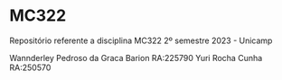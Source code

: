 # MC322
Repositório referente a disciplina MC322 2º semestre 2023 - Unicamp

Wannderley Pedroso da Graca Barion RA:225790
Yuri Rocha Cunha RA:250570
